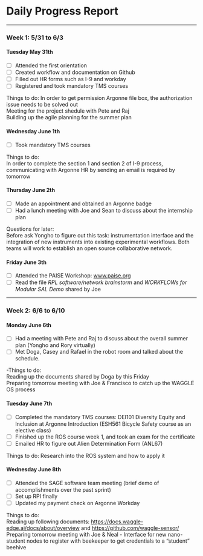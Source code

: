 # Daily Progress Report
----------------------------------------------
### Week 1: 5/31 to 6/3 ###
#### Tuesday May 31th ####

- [ ] Attended the first orientation
- [ ] Created workflow and documentation on Github
- [ ] Filled out HR forms such as I-9 and workday
- [ ] Registered and took mandatory TMS courses

Things to do:
In order to get permission Argonne file box, the authorization issue needs to be solved out  
Meeting for the project shedule with Pete and Raj  
Building up the agile planning for the summer plan

#### Wednesday June 1th ####
- [ ] Took mandatory TMS courses  

Things to do:  
In order to complete the section 1 and section 2 of I-9 process, communicating with Argonne HR by sending an email is required by tomorrow  

#### Thursday June 2th ####
- [ ] Made an appointment and obtained an Argonne badge
- [ ] Had a lunch meeting with Joe and Sean to discuss about the internship plan  

Questions for later:  
Before ask Yongho to figure out this task: instrumentation interface and the integration of new instruments into existing experimental workflows. Both teams will work to establish an open source collaborative network.

#### Friday June 3th ####
- [ ] Attended the PAISE Workshop: www.paise.org
- [ ] Read the file *RPL software/network brainstorm* and *WORKFLOWs for Modular SAL Demo* shared by Joe  

----------------------------------------------
### Week 2: 6/6 to 6/10 ###
#### Monday June 6th ####
- [ ] Had a meeting with Pete and Raj to discuss about the overall summer plan (Yongho and Rory virtually)
- [ ] Met Doga, Casey and Rafael in the robot room and talked about the schedule.  

-Things to do:  
Reading up the documents shared by Doga by this Friday  
Preparing tomorrow meeting with Joe & Francisco to catch up the WAGGLE OS process

#### Tuesday June 7th ####

- [ ] Completed the mandatory TMS courses: DEI101 Diversity Equity and Inclusion at Argonne Introduction (ESH561 Bicycle Safety course as an elective class)
- [ ] Finished up the ROS course week 1, and took an exam for the certificate
- [ ] Emailed HR to figure out Alien Determination Form (ANL67)

Things to do:
Research into the ROS system and how to apply it  

#### Wednesday June 8th ####

- [ ] Attended the SAGE software team meeting (brief demo of accomplishments over the past sprint)
- [ ] Set up RPI finally
- [ ] Updated my payment check on Argonne Workday

Things to do:  
Reading up following documents: https://docs.waggle-edge.ai/docs/about/overview and https://github.com/waggle-sensor/
Preparing tomorrow meeting with Joe & Neal - Interface for new nano-student nodes to register with beekeeper to get credentials to a “student” beehive
